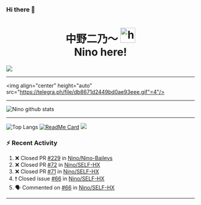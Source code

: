 ### Hi there 👋

<h1 align="center">中野二乃〜 <img src="https://user-images.githubusercontent.com/1303154/88677602-1635ba80-d120-11ea-84d8-d263ba5fc3c0.gif" width="40px" alt="hi"><br>Nino here!</h1>
<img align="center" height="auto" src="https://i.ibb.co/9wPYL6Y/64efb552e306.jpg=4"/>

___

<img align="center" height="auto" src="https://telegra.ph/file/db8671d2449bd0ae93eee.gif"=4"/>

___

![Nino github stats](https://github-readme-stats.vercel.app/api?username=Nino-chan02&show_icons=true&theme=buefy&show_owner=true)
___

![Top Langs](https://github-readme-stats.vercel.app/api/top-langs/?username=Nino-chan02&theme=buefy)
[![ReadMe Card](https://github-readme-stats.vercel.app/api/pin/?username=Nino-chan02&repo=SELF-HX&theme=buefy)](https://github.com/Nino-chan02/SELF-HX)
![](https://github-profile-trophy.vercel.app/?username=Nino-chan02&row=2&column=3)

### :zap: Recent Activity

<!--START_SECTION:activity-->
1. ❌ Closed PR [#229](https://github.com/Nino-chan02/SELF-HX/pull/229) in [Nino/Nino-Baileys](https://github.com/Nino-chan02/Nino-Baileys)
2. ❌ Closed PR [#72](https://github.com/Nino-chan02/SELF-HX/pull/72) in [Nino/SELF-HX](https://github.com/Nino-chan02/SELF-HX)
3. ❌ Closed PR [#71](https://github.com/Nino-chan02/SELF-HX/pull/71) in [Nino/SELF-HX](https://github.com/Nino-chan02/SELF-HX)
4. ❗️ Closed issue [#66](https://github.com/Nino-chan02/SELF-HX/issues/66) in [Nino/SELF-HX](https://github.com/Nino-chan02/SELF-HX)
5. 🗣 Commented on [#66](https://github.com/Nino-chan02/SELF-HX/issues/66) in [Nino/SELF-HX](https://github.com/Nino-chan02/SELF-HX)
<!--END_SECTION:activity-->

---

<!--START_SECTION:waka-->

<!--END_SECTION:waka-->
